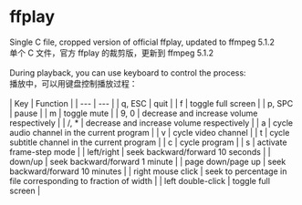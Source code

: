 # ffplay

Single C file, cropped version of official ffplay, updated to ffmpeg 5.1.2<br>
单个 C 文件，官方 ffplay 的裁剪版，更新到 ffmpeg 5.1.2<br>
<br>
During playback, you can use keyboard to control the process:<br>
播放中，可以用键盘控制播放过程：<br>
<br>
| Key | Function |
| --- | --- |
| q, ESC | quit |
| f | toggle full screen |
| p, SPC | pause |
| m | toggle mute |
| 9, 0 | decrease and increase volume respectively |
| /, * | decrease and increase volume respectively |
| a | cycle audio channel in the current program |
| v | cycle video channel |
| t | cycle subtitle channel in the current program |
| c | cycle program |
| s | activate frame-step mode |
| left/right | seek backward/forward 10 seconds |
| down/up | seek backward/forward 1 minute |
| page down/page up | seek backward/forward 10 minutes |
| right mouse click | seek to percentage in file corresponding to fraction of width |
| left double-click | toggle full screen |

